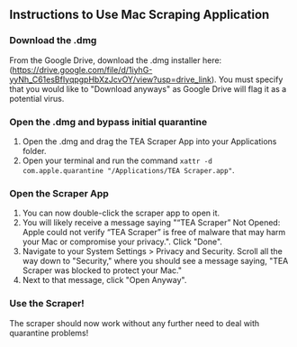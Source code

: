 ## Instructions to Use Mac Scraping Application

### Download the .dmg
From the Google Drive, download the .dmg installer here: (https://drive.google.com/file/d/1iyhG-yyNh_C61esBfIyqpgpHbXzJcvOY/view?usp=drive_link). You must specify that you would like to "Download anyways" as Google Drive will flag it as a potential virus. 

### Open the .dmg and bypass initial quarantine
1. Open the .dmg and drag the TEA Scraper App into your Applications folder.
2. Open your terminal and run the command ```xattr -d com.apple.quarantine "/Applications/TEA Scraper.app"```.

### Open the Scraper App
1. You can now double-click the scraper app to open it.
2. You will likely receive a message saying "“TEA Scraper” Not Opened: Apple could not verify “TEA Scraper” is free of malware that may harm your Mac or compromise your privacy.". Click "Done".
3. Navigate to your System Settings > Privacy and Security. Scroll all the way down to "Security," where you should see a message saying, "TEA Scraper was blocked to protect your Mac."
4. Next to that message, click "Open Anyway".

### Use the Scraper!
The scraper should now work without any further need to deal with quarantine problems!
